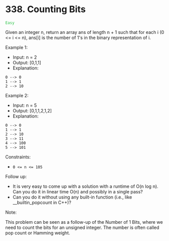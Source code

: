 # 338. Counting Bits

<code style="color:rgb(40, 194, 68);">Easy</code>

Given an integer n, return an array ans of length n + 1 such that for each i (0 <= i <= n), ans[i] is the number of 1's in the binary representation of i.

Example 1:

- Input: n = 2
- Output: [0,1,1]
- Explanation:

```text
0 --> 0
1 --> 1
2 --> 10
```

Example 2:

- Input: n = 5
- Output: [0,1,1,2,1,2]
- Explanation:

```text
0 --> 0
1 --> 1
2 --> 10
3 --> 11
4 --> 100
5 --> 101
```

Constraints:

- `0 <= n <= 105`

Follow up:

- It is very easy to come up with a solution with a runtime of O(n log n). Can you do it in linear time O(n) and possibly in a single pass?
- Can you do it without using any built-in function (i.e., like \_\_builtin_popcount in C++)?

Note:

This problem can be seen as a follow-up of the Number of 1 Bits, where we need to count the bits for an unsigned integer. The number is often called pop count or Hamming weight.

